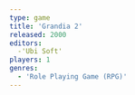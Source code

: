```yaml
---
type: game
title: 'Grandia 2'
released: 2000
editors: 
  -'Ubi Soft'
players: 1
genres:
  - 'Role Playing Game (RPG)'
---
```


